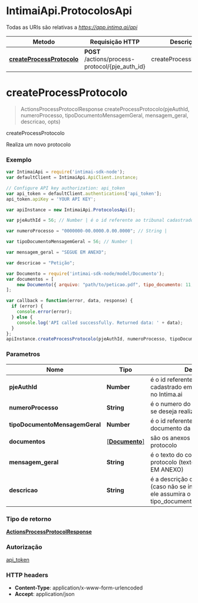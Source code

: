 # IntimaiApi.ProtocolosApi

Todas as URIs são relativas a *https://app.intima.ai/api*

Metodo | Requisição HTTP | Descrição
------------- | ------------- | -------------
[**createProcessProtocolo**](ProtocolosApi.md#createProcessProtocolo) | **POST** /actions/process-protocol/{pje_auth_id} | createProcessProtocolo


<a name="createProcessProtocolo"></a>
# **createProcessProtocolo**
> ActionsProcessProtocolResponse createProcessProtocolo(pjeAuthId, numeroProcesso, tipoDocumentoMensagemGeral, mensagem_geral, descricao, opts)

createProcessProtocolo

Realiza um novo protocolo

### Exemplo
```javascript
var IntimaiApi = require('intimai-sdk-node');
var defaultClient = IntimaiApi.ApiClient.instance;

// Configure API key authorization: api_token
var api_token = defaultClient.authentications['api_token'];
api_token.apiKey = 'YOUR API KEY';

var apiInstance = new IntimaiApi.ProtocolosApi();

var pjeAuthId = 56; // Number | é o id referente ao tribunal cadastrado em \"Tribunais ativos\" no Intima.ai

var numeroProcesso = "0000000-00.0000.0.00.0000"; // String | 

var tipoDocumentoMensagemGeral = 56; // Number | 

var mensagem_geral = "SEGUE EM ANEXO";

var descricao = "Petição";

var Documento = require('intimai-sdk-node/model/Documento');
var documentos = [
    new Documento({ arquivo: "path/to/peticao.pdf", tipo_documento: 11, descricao_documento: 'Petição', order: 1 })
];

var callback = function(error, data, response) {
  if (error) {
    console.error(error);
  } else {
    console.log('API called successfully. Returned data: ' + data);
  }
};
apiInstance.createProcessProtocolo(pjeAuthId, numeroProcesso, tipoDocumentoMensagemGeral, documentos, mensagem_geral, descricao, callback);
```

### Parametros

Nome | Tipo | Descrição | Notas
------------- | ------------- | ------------- | -------------
 **pjeAuthId** | **Number**| é o id referente ao tribunal cadastrado em 'Tribunais ativos' no Intima.ai | [obrigatório]
 **numeroProcesso** | **String**| é o numero do processo no qual se deseja realizar o protocolo | [obrigatório]
 **tipoDocumentoMensagemGeral** | **Number**| é o id referente ao tipo de documento da mensagem geral | [obrigatório]
 **documentos** | [\[**Documento**\]](Documento.md)| são os anexos relacionados ao protocolo | [obrigatório] 
 **mensagem_geral** | **String**| é o texto do conteúdo do protocolo (texto padrão: SEGUE EM ANEXO) | [obrigatório]
 **descricao** | **String**| é a descrição da mensagem geral (caso não se informe este campo, ele assumira o valor do campo tipo_documento_mensagem_geral) | [obrigatório]

### Tipo de retorno

[**ActionsProcessProtocolResponse**](ActionsProcessProtocolResponse.md)

### Autorização

[api_token](../README.md#api_token)

### HTTP headers

 - **Content-Type**: application/x-www-form-urlencoded
 - **Accept**: application/json

